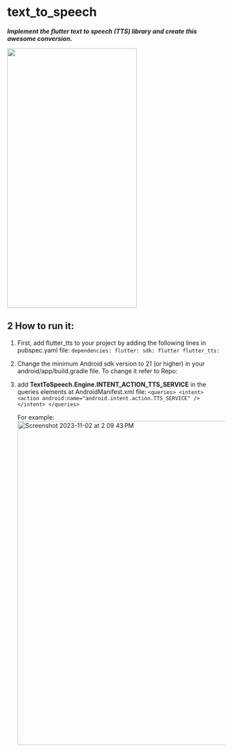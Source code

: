 # text_to_speech
***Implement the flutter text to speech (TTS) library and create this awesome conversion.***


<img src="https://github.com/adityagaur0/text_to_speech/assets/112656570/27d2d260-8c3c-4d3e-bf99-31a50b711a0d" width="300" height="600">

## 2 How to run it:
1. First, add flutter_tts to your project by adding the following lines in pubspec.yaml file:
   `dependencies:
    flutter:
      sdk: flutter
    flutter_tts:`
2. Change the minimum Android sdk version to 21 (or higher) in your android/app/build.gradle file.
   To change it refer to Repo: 
4. add **TextToSpeech.Engine.INTENT_ACTION_TTS_SERVICE** in the queries elements at AndroidManifest.xml file:
   `<queries>
    <intent>
    <action android:name="android.intent.action.TTS_SERVICE" />
    </intent>
    </queries>`

   For example:
     <img width="749" alt="Screenshot 2023-11-02 at 2 09 43 PM" src="https://github.com/adityagaur0/text_to_speech/assets/112656570/a422357d-1fde-457d-b638-41ae5b40ceba">

   


